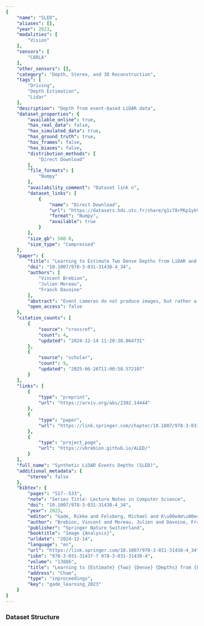 ```yaml
---
{
    "name": "SLED",
    "aliases": [],
    "year": 2023,
    "modalities": [
        "Vision"
    ],
    "sensors": [
        "CARLA"
    ],
    "other_sensors": [],
    "category": "Depth, Stereo, and 3D Reconstruction",
    "tags": [
        "Driving",
        "Depth Estimation",
        "Lidar"
    ],
    "description": "Depth from event-based LiDAR data",
    "dataset_properties": {
        "available_online": true,
        "has_real_data": false,
        "has_simulated_data": true,
        "has_ground_truth": true,
        "has_frames": false,
        "has_biases": false,
        "distribution_methods": [
            "Direct Download"
        ],
        "file_formats": [
            "Numpy"
        ],
        "availability_comment": "Dataset link n",
        "dataset_links": [
            {
                "name": "Direct Download",
                "url": "https://datasets.hds.utc.fr/share/g1z78rPKp1ykVe6",
                "format": "Numpy",
                "available": true
            }
        ],
        "size_gb": 500.0,
        "size_type": "Compressed"
    },
    "paper": {
        "title": "Learning to Estimate Two Dense Depths from LiDAR and Event Data",
        "doi": "10.1007/978-3-031-31438-4_34",
        "authors": [
            "Vincent Brebion",
            "Julien Moreau",
            "Franck Davoine"
        ],
        "abstract": "Event cameras do not produce images, but rather a continuous flow of events, which encode changes of illumination for each pixel independently and asynchronously. While they output temporally rich information, they lack any depth information which could facilitate their use with other sensors. LiDARs can provide this depth information, but are by nature very sparse, which makes the depth-to-event association more complex. Furthermore, as events represent changes of illumination, they might also represent changes of depth; associating them with a single depth is therefore inadequate. In this work, we propose to address these issues by fusing information from an event camera and a LiDAR using a learning-based approach to estimate accurate dense depth maps. To solve the \"potential change of depth\" problem, we propose here to estimate two depth maps at each step: one \"before\" the events happen, and one \"after\" the events happen. We further propose to use this pair of depths to compute a depth difference for each event, to give them more context. We train and evaluate our network, ALED, on both synthetic and real driving sequences, and show that it is able to predict dense depths with an error reduction of up to 61% compared to the current state of the art. We also demonstrate the quality of our 2-depths-to-event association, and the usefulness of the depth difference information. Finally, we release SLED, a novel synthetic dataset comprising events, LiDAR point clouds, RGB images, and dense depth maps.",
        "open_access": false
    },
    "citation_counts": [
        {
            "source": "crossref",
            "count": 4,
            "updated": "2024-12-14 11:20:38.064731"
        },
        {
            "source": "scholar",
            "count": 9,
            "updated": "2025-06-26T11:00:58.572107"
        }
    ],
    "links": [
        {
            "type": "preprint",
            "url": "https://arxiv.org/abs/2302.14444"
        },
        {
            "type": "paper",
            "url": "https://link.springer.com/chapter/10.1007/978-3-031-31438-4_34"
        },
        {
            "type": "project_page",
            "url": "https://vbrebion.github.io/ALED/"
        }
    ],
    "full_name": "Synthetic LiDAR Events Depths (SLED)",
    "additional_metadata": {
        "stereo": false
    },
    "bibtex": {
        "pages": "517--533",
        "note": "Series Title: Lecture Notes in Computer Science",
        "doi": "10.1007/978-3-031-31438-4_34",
        "year": 2023,
        "editor": "Gade, Rikke and Felsberg, Michael and K\u00e4m\u00e4r\u00e4inen, Joni-Kristian",
        "author": "Brebion, Vincent and Moreau, Julien and Davoine, Franck",
        "publisher": "Springer Nature Switzerland",
        "booktitle": "Image {Analysis}",
        "urldate": "2024-12-14",
        "language": "en",
        "url": "https://link.springer.com/10.1007/978-3-031-31438-4_34",
        "isbn": "978-3-031-31437-7 978-3-031-31438-4",
        "volume": "13886",
        "title": "Learning to {Estimate} {Two} {Dense} {Depths} from {LiDAR} and {Event} {Data}",
        "address": "Cham",
        "type": "inproceedings",
        "key": "gade_learning_2023"
    }
}
---
```


### Dataset Structure
